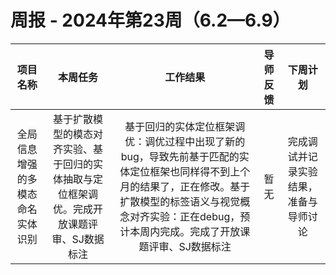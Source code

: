 # 周报 - 2024年第23周（6.2—6.9）


|  项目名称  | 本周任务 | 工作结果 | 导师反馈 |  下周计划| 
|:----------:|:--------:|:--------:|:--------:|:--------:|
|  全局信息增强的多模态命名实体识别       | 基于扩散模型的模态对齐实验、基于回归的实体抽取与定位框架调优。完成开放课题评审、SJ数据标注 |基于回归的实体定位框架调优：调优过程中出现了新的bug，导致先前基于匹配的实体定位框架也同样得不到上个月的结果了，正在修改。基于扩散模型的标签语义与视觉概念对齐实验：正在debug，预计本周内完成。完成了开放课题评审、SJ数据标注| 暂无  | 完成调试并记录实验结果，准备与导师讨论